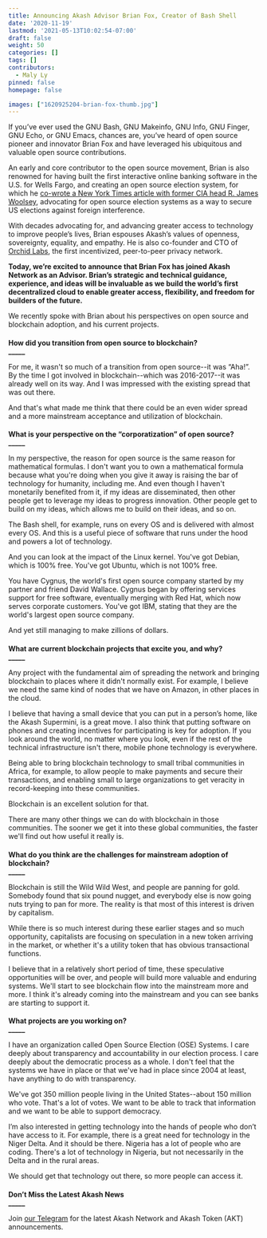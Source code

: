 ```yaml
---
title: Announcing Akash Advisor Brian Fox, Creator of Bash Shell
date: '2020-11-19'
lastmod: '2021-05-13T10:02:54-07:00'
draft: false
weight: 50
categories: []
tags: []
contributors:
  - Maly Ly
pinned: false
homepage: false

images: ["1620925204-brian-fox-thumb.jpg"]
---
```

If you’ve ever used the GNU Bash, GNU Makeinfo, GNU Info, GNU Finger, GNU Echo, or GNU Emacs, chances are, you’ve heard of open source pioneer and innovator Brian Fox and have leveraged his ubiquitous and valuable open source contributions.  

An early and core contributor to the open source movement, Brian is also renowned for having built the first interactive online banking software in the U.S. for Wells Fargo, and creating an open source election system, for which he [co-wrote a New York Times article with former CIA head R. James Woolsey](https://www.nytimes.com/2017/08/03/opinion/open-source-software-hacker-voting.html), advocating for open source election systems as a way to secure US elections against foreign interference.  

With decades advocating for, and advancing greater access to technology to improve people’s lives, Brian espouses Akash’s values of openness, sovereignty, equality, and empathy. He is also co-founder and CTO of [Orchid Labs](https://www.orchid.com/), the first incentivized, peer-to-peer privacy network.  

**Today, we’re excited to announce that Brian Fox has joined Akash Network as an Advisor. Brian’s strategic and technical guidance, experience, and ideas will be invaluable as we build the world’s first decentralized cloud to enable greater access, flexibility, and freedom for builders of the future.**   

We recently spoke with Brian about his perspectives on open source and blockchain adoption, and his current projects.

####   
**How did you transition from open source to blockchain?**  
**\_\_\_\_\_**

For me, it wasn't so much of a transition from open source--it was “Aha!”. By the time I got involved in blockchain--which was 2016-2017--it was already well on its way. And I was impressed with the existing spread that was out there.   

And that's what made me think that there could be an even wider spread and a more mainstream acceptance and utilization of blockchain.

####   
**What is your perspective on the “corporatization” of open source?**   
**\_\_\_\_\_**

In my perspective, the reason for open source is the same reason for mathematical formulas. I don't want you to own a mathematical formula because what you're doing when you give it away is raising the bar of technology for humanity, including me. And even though I haven't monetarily benefited from it, if my ideas are disseminated, then other people get to leverage my ideas to progress innovation. Other people get to build on my ideas, which allows me to build on their ideas, and so on.  

The Bash shell, for example, runs on every OS and is delivered with almost every OS. And this is a useful piece of software that runs under the hood and powers a lot of technology.   

And you can look at the impact of the Linux kernel. You've got Debian, which is 100% free. You've got Ubuntu, which is not 100% free.   

You have Cygnus, the world's first open source company started by my partner and friend David Wallace. Cygnus began by offering services support for free software, eventually merging with Red Hat, which now serves corporate customers. You've got IBM, stating that they are the world's largest open source company.  

And yet still managing to make zillions of dollars.

####   
**What are current blockchain projects that excite you, and why?**  
**\_\_\_\_\_**  

Any project with the fundamental aim of spreading the network and bringing blockchain to places where it didn't normally exist. For example, I believe we need the same kind of nodes that we have on Amazon, in other places in the cloud.   

I believe that having a small device that you can put in a person’s home, like the Akash Supermini, is a great move. I also think that putting software on phones and creating incentives for participating is key for adoption. If you look around the world, no matter where you look, even if the rest of the technical infrastructure isn't there, mobile phone technology is everywhere.

Being able to bring blockchain technology to small tribal communities in Africa, for example, to allow people to make payments and secure their transactions, and enabling small to large organizations to get veracity in record-keeping into these communities.   

Blockchain is an excellent solution for that.  

There are many other things we can do with blockchain in those communities. The sooner we get it into these global communities, the faster we'll find out how useful it really is.

####   
**What do you think are the challenges for mainstream adoption of blockchain?**  
**\_\_\_\_\_**

Blockchain is still the Wild Wild West, and people are panning for gold. Somebody found that six pound nugget, and everybody else is now going nuts trying to pan for more. The reality is that most of this interest is driven by capitalism.   

While there is so much interest during these earlier stages and so much opportunity, capitalists are focusing on speculation in a new token arriving in the market, or whether it's a utility token that has obvious transactional functions.   

I believe that in a relatively short period of time, these speculative opportunities will be over, and people will build more valuable and enduring systems. We'll start to see blockchain flow into the mainstream more and more. I think it's already coming into the mainstream and you can see banks are starting to support it. 

####   
**What projects are you working on?**  
**\_\_\_\_\_**

I have an organization called Open Source Election (OSE) Systems. I care deeply about transparency and accountability in our election process. I care deeply about the democratic process as a whole. I don't feel that the systems we have in place or that we've had in place since 2004 at least, have anything to do with transparency.   

We've got 350 million people living in the United States--about 150 million who vote. That's a lot of votes. We want to be able to track that information and we want to be able to support democracy.  

I’m also interested in getting technology into the hands of people who don’t have access to it. For example, there is a great need for technology in the Niger Delta. And it should be there. Nigeria has a lot of people who are coding. There's a lot of technology in Nigeria, but not necessarily in the Delta and in the rural areas.   

We should get that technology out there, so more people can access it.

####   
**Don’t Miss the Latest Akash News**  
**\_\_\_\_\_**

Join [our Telegram](https://t.me/AkashNW) for the latest Akash Network and Akash Token (AKT) announcements.